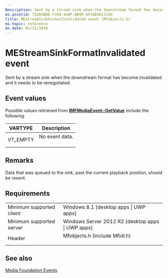 ```yaml
---
Description: Sent by a stream sink when the downstream format has become invalidated and it needs to be renegotiated.
ms.assetid: 732B3BDD-F394-430F-B895-AF18ED61114D
title: MEStreamSinkFormatInvalidated event (Mfobjects.h)
ms.topic: reference
ms.date: 05/31/2018
---
```


# MEStreamSinkFormatInvalidated event

Sent by a stream sink when the downstream format has become invalidated and it needs to be renegotiated.

## Event values

Possible values retrieved from [**IMFMediaEvent::GetValue**](/windows/desktop/api/mfobjects/nf-mfobjects-imfmediaevent-getvalue) include the following.



| VARTYPE              | Description                           |
|----------------------|---------------------------------------|
| VT\_EMPTY<br/> | No event data.<br/> <br/> |



## Remarks

Data that was queued to the sink, past the current playback position, should be resent.

## Requirements



|                                     |                                                                                                          |
|-------------------------------------|----------------------------------------------------------------------------------------------------------|
| Minimum supported client<br/> | Windows 8.1 \[desktop apps \| UWP apps\]<br/>                                                      |
| Minimum supported server<br/> | Windows Server 2012 R2 \[desktop apps \| UWP apps\]<br/>                                           |
| Header<br/>                   | <dl> <dt>Mfobjects.h (include Mfidl.h)</dt> </dl> |



## See also

<dl> <dt>

[Media Foundation Events](media-foundation-events.md)
</dt> </dl>

 

 





